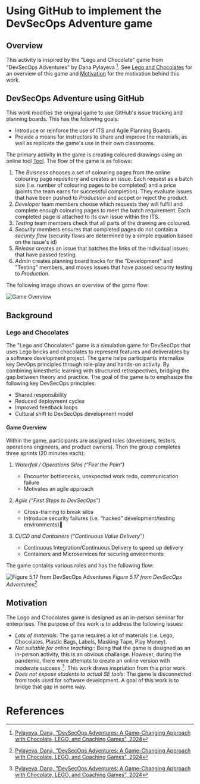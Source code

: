 # Using GitHub to implement the DevSecOps Adventure game

## Overview
This activity is inspired by the "Lego and Chocolate" game from "DevSecOps Adventures" by Dana Pylayeva [^pylayeva]. See [Lego and Chocolates](#Lego-and-Chocolates) for an overview of this game and [Motivation](#Motivation) for the motivation behind this work.

## DevSecOps Adventure using GitHub
This work modifies the original game to use GitHub's issue tracking and planning boards. This has the following goals:
* Introduce or reinforce the use of ITS and Agile Planning Boards.
* Provide a means for instructors to share and improve the materials, as well as replicate the game's use in their own classrooms.

The primary activity in the game is creating coloured drawings using an online tool [Tool](ToolURL). The flow of the game is as follows:
1. The *Buisness* chooses a set of colouring pages from the online colouring page repository and creates an issue. Each request as a batch size (i.e. number of colouring pages to be completed) and a price (points the team earns for successful completion). They evaluate issues that have been pushed to _Production_ and accpet or reject the product.
2. *Developer* team members choose which requests they will fulfill and complete enough colouring pages to meet the batch requirement. Each completed page is attached to its own issue within the ITS.
3. *Testing* team members check that all parts of the drawing are coloured.
4. *Security* members ensures that completed pages do not contain a _security flaw_ (security flaws are determined by a simple equation based on the issue's id)
5. *Release* creates an issue that batches the links of the individual issues that have passed testing.
6. *Admin* creates planning board tracks for the "Development" and "Testing" members, and moves issues that have passed security testing to _Production_.

The following image shows an overview of the game flow:

![Game Overview](https://github.com/user-attachments/assets/0d33d8f1-53f4-4fc0-bcac-dde469daf078)

## Background
### Lego and Chocolates
The "Lego and Chocolates" game is a simulation game for DevSecOps that uses Lego bricks and chocolates to represent features and deliverables by a software development project. The game helps participants internalize key DevOps principles through role-play and hands-on activity. By combining kinesthetic learning with structured retrospectives, bridging the gap between theory and practice. The goal of the game is to emphasize the following key DevSecOps principles:
   * Shared responsibility
   * Reduced deployment cycles
   * Improved feedback loops
   * Cultural shift to DevSecOps development model

#### Game Overview
Within the game, participants are assigned roles (developers, testers, operations engineers, and product owners). Then the group completes three sprints (20 minutes each):

1. *Waterfall / Operations Silos (“Feel the Pain”)*
    - Encounter bottlenecks, unexpected work redo, communication failure
    - Motivates an agile approach

1. *Agile (“First Steps to DevSecOps”)*
    - Cross-training to break silos
    - Introduce security failures (i.e. “hacked” development/testing environments)

1. *CI/CD and Containers (“Continuous Value Delivery”)*
    - Continuous Integration/Continuous Delivery to speed up delivery 
    - Containers and Microservices for securing environments

The game contains various roles and has the following flow:

![Figure 5.17 from DevSecOps Adventures](https://github.com/user-attachments/assets/80cddaf7-8914-410c-84d6-75460353fe7d)
*Figure 5.17 from DevSecOps Adventures[^pylayeva]*

## Motivation
The Logo and Chocolates game is designed as an in-person seminar for enterprises. The purpose of this work is to address the following issues:
* *Lots of materials*: The game requires a lot of materials (i.e. Lego, Chocolates, Plastic Bags, Labels, Masking Tape, Play Money).
* *Not suitable for online teaching:*: Being that the game is designed as an in-person activity, this is an obvious challange. However, during the pandemic, there were attempts to create an online version with moderate success [^pylayeva]. This work draws inspriation from this prior work.
* *Does not expose students to actual SE tools:* The game is disconnected from tools used for software development. A goal of this work is to bridge that gap in some way.

# References
[^pylayeva]: [Pylayeva, Dana, "DevSecOps Adventures:
A Game-Changing Approach with Chocolate, LEGO, and Coaching Games", 2024](https://doi.org/10.1007/979-8-8688-0397-0)


